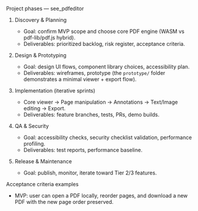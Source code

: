 Project phases — see_pdfeditor

1. Discovery & Planning
   - Goal: confirm MVP scope and choose core PDF engine (WASM vs pdf-lib/pdf.js hybrid).
   - Deliverables: prioritized backlog, risk register, acceptance criteria.

2. Design & Prototyping
   - Goal: design UI flows, component library choices, accessibility plan.
   - Deliverables: wireframes, prototype (the `prototype/` folder demonstrates a minimal viewer + export flow).

3. Implementation (iterative sprints)
   - Core viewer → Page manipulation → Annotations → Text/Image editing → Export.
   - Deliverables: feature branches, tests, PRs, demo builds.

4. QA & Security
   - Goal: accessibility checks, security checklist validation, performance profiling.
   - Deliverables: test reports, performance baseline.

5. Release & Maintenance
   - Goal: publish, monitor, iterate toward Tier 2/3 features.

Acceptance criteria examples
- MVP: user can open a PDF locally, reorder pages, and download a new PDF with the new page order preserved.
